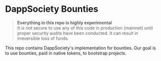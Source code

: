 # DappSociety Bounties

>**Everything in this repo is highly experimental**  
It is not secure to use any of this code in production (mainnet) until proper security audits have been conducted. It can result in irreversible loss of funds.

This repo contains DappSociety's implementation for bounties. Our goal is to use bounties, paid in native tokens, to bootstrap projects.
